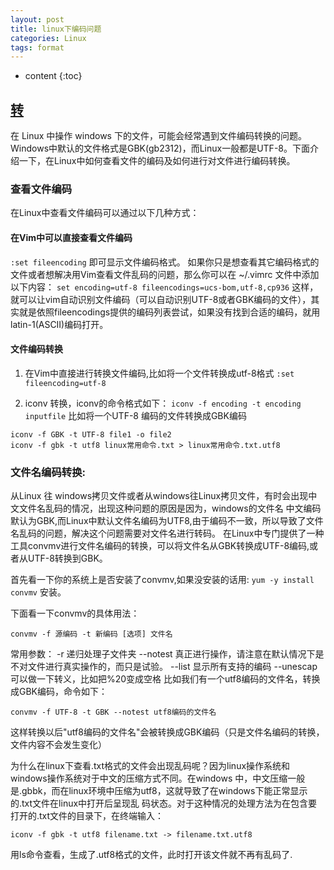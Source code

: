 ```yaml
---
layout: post
title: linux下编码问题
categories: Linux
tags: format
---
```



* content
{:toc}


## [转](http://www.itnose.net/detail/6524108.html)

在 Linux 中操作 windows 下的文件，可能会经常遇到文件编码转换的问题。Windows中默认的文件格式是GBK(gb2312)，而Linux一般都是UTF-8。下面介绍一下，在Linux中如何查看文件的编码及如何进行对文件进行编码转换。

### 查看文件编码
在Linux中查看文件编码可以通过以下几种方式：
#### 在Vim中可以直接查看文件编码
`:set fileencoding`
即可显示文件编码格式。
如果你只是想查看其它编码格式的文件或者想解决用Vim查看文件乱码的问题，那么你可以在
~/.vimrc 文件中添加以下内容：
`set encoding=utf-8 fileencodings=ucs-bom,utf-8,cp936`
这样，就可以让vim自动识别文件编码（可以自动识别UTF-8或者GBK编码的文件），其实就是依照fileencodings提供的编码列表尝试，如果没有找到合适的编码，就用latin-1(ASCII)编码打开。

#### 文件编码转换
1. 在Vim中直接进行转换文件编码,比如将一个文件转换成utf-8格式
`:set fileencoding=utf-8`

2. iconv 转换，iconv的命令格式如下：
`iconv -f encoding -t encoding inputfile`
比如将一个UTF-8 编码的文件转换成GBK编码
```
iconv -f GBK -t UTF-8 file1 -o file2
iconv -f gbk -t utf8 linux常用命令.txt > linux常用命令.txt.utf8
```

### 文件名编码转换:

从Linux 往 windows拷贝文件或者从windows往Linux拷贝文件，有时会出现中文文件名乱码的情况，出现这种问题的原因是因为，windows的文件名 中文编码默认为GBK,而Linux中默认文件名编码为UTF8,由于编码不一致，所以导致了文件名乱码的问题，解决这个问题需要对文件名进行转码。
在Linux中专门提供了一种工具convmv进行文件名编码的转换，可以将文件名从GBK转换成UTF-8编码,或者从UTF-8转换到GBK。 

首先看一下你的系统上是否安装了convmv,如果没安装的话用:
`yum -y install convmv`
安装。

下面看一下convmv的具体用法：

`convmv -f 源编码 -t 新编码 [选项] 文件名`

常用参数：
-r 递归处理子文件夹
--notest 真正进行操作，请注意在默认情况下是不对文件进行真实操作的，而只是试验。
--list 显示所有支持的编码
--unescap 可以做一下转义，比如把%20变成空格
比如我们有一个utf8编码的文件名，转换成GBK编码，命令如下：
```
convmv -f UTF-8 -t GBK --notest utf8编码的文件名
```
这样转换以后"utf8编码的文件名"会被转换成GBK编码（只是文件名编码的转换，文件内容不会发生变化）   

  为什么在linux下查看.txt格式的文件会出现乱码呢？因为linux操作系统和windows操作系统对于中文的压缩方式不同。在windows 中，中文压缩一般是.gbbk，而在linux环境中压缩为utf8，这就导致了在windows下能正常显示的.txt文件在linux中打开后呈现乱 码状态。对于这种情况的处理方法为在包含要打开的.txt文件的目录下，在终端输入：
```
iconv -f gbk -t utf8 filename.txt -> filename.txt.utf8
```
用ls命令查看，生成了.utf8格式的文件，此时打开该文件就不再有乱码了.

